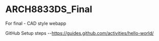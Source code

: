 # ARCH8833DS_Final

For final - CAD style webapp


GitHub Setup steps --https://guides.github.com/activities/hello-world/

